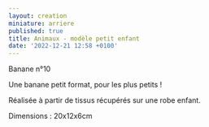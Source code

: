 ```yaml
---
layout: creation
miniature: arriere
published: true
title: Animaux - modèle petit enfant
date: '2022-12-21 12:58 +0100'
---
```


Banane n°10

Une banane petit format, pour les plus petits ! 

Réalisée à partir de tissus récupérés sur une robe enfant. 

Dimensions : 20x12x6cm
